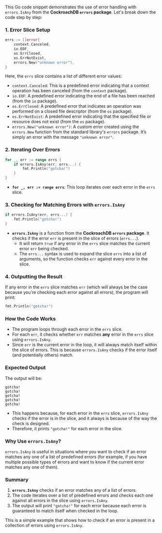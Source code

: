 This Go code snippet demonstrates the use of error handling with `errors.IsAny` from the **CockroachDB `errors` package**. Let's break down the code step by step:

### **1. Error Slice Setup**

```go
errs := []error{
	context.Canceled,
	io.EOF,
	os.ErrClosed,
	os.ErrNotExist,
	errors.New("unknown error"),
}
```

Here, the `errs` slice contains a list of different error values:

- `context.Canceled`: This is a predefined error indicating that a context operation has been canceled (from the `context` package).
- `io.EOF`: A predefined error indicating the end of a file has been reached (from the `io` package).
- `os.ErrClosed`: A predefined error that indicates an operation was performed on a closed file descriptor (from the `os` package).
- `os.ErrNotExist`: A predefined error indicating that the specified file or resource does not exist (from the `os` package).
- `errors.New("unknown error")`: A custom error created using the `errors.New` function from the standard library's `errors` package. It’s simply an error with the message `"unknown error"`.

### **2. Iterating Over Errors**

```go
for _, err := range errs {
	if errors.IsAny(err, errs...) {
		fmt.Println("gotcha!")
	}
}
```

- **`for _, err := range errs`**: This loop iterates over each error in the `errs` slice.

### **3. Checking for Matching Errors with `errors.IsAny`**

```go
if errors.IsAny(err, errs...) {
	fmt.Println("gotcha!")
}
```

- **`errors.IsAny`** is a function from the **CockroachDB `errors` package**. It checks if the error `err` is present in the slice of errors (`errs...`). 
  - It will return `true` if any error in the `errs` slice matches the current error `err` being checked.
  - The `errs...` syntax is used to expand the slice `errs` into a list of arguments, so the function checks `err` against every error in the slice.

### **4. Outputting the Result**

If any error in the `errs` slice matches `err` (which will always be the case because you're checking each error against all errors), the program will print:

```go
fmt.Println("gotcha!")
```

### **How the Code Works**

- The program loops through each error in the `errs` slice.
- For each `err`, it checks whether `err` matches **any** error in the `errs` slice using `errors.IsAny`.
- Since `err` is the current error in the loop, it will always match itself within the slice of errors. This is because `errors.IsAny` checks if the error itself (and potentially others) match.

### **Expected Output**

The output will be:

```
gotcha!
gotcha!
gotcha!
gotcha!
gotcha!
```

- This happens because, for each error in the `errs` slice, `errors.IsAny` checks if the error is in the slice, and it always is because of the way the check is designed.
- Therefore, it prints `"gotcha!"` for each error in the slice.

### **Why Use `errors.IsAny`?**

`errors.IsAny` is useful in situations where you want to check if an error matches any one of a list of predefined errors (for example, if you have multiple possible types of errors and want to know if the current error matches any one of them).

### **Summary**

1. **`errors.IsAny`** checks if an error matches any of a list of errors.
2. The code iterates over a list of predefined errors and checks each one against all errors in the slice using `errors.IsAny`.
3. The output will print `"gotcha!"` for each error because each error is guaranteed to match itself when checked in the loop.

This is a simple example that shows how to check if an error is present in a collection of errors using `errors.IsAny`.